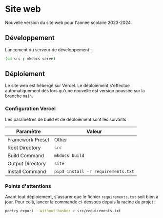 # Site web

Nouvelle version du site web pour l'année scolaire 2023-2024.

## Développement
Lancement du serveur de développement :

```bash
(cd src ; mkdocs serve)
```

## Déploiement

Le site web est hébergé sur Vercel.
Le déploiement s'effectue automatiquement dès lors qu'une nouvelle est version poussée sur la branche `main`.

### Configuration Vercel

Les paramètres de build et de déploiement sont les suivants :

| Paramètre        | Valeur                             |
|------------------|------------------------------------|
| Framework Preset | Other                              |
| Root Directory   | `src`                              |
| Build Command    | `mkdocs build`                     |
| Output Directory | `site`                             |
| Install Command  | `pip3 install -r requirements.txt` |

### Points d'attentions

Avant tout déploiement, s'assurer que le fichier `requirements.txt` soit bien à jour.
Pour celà, lancer la commande ci-dessous depuis la racine du projet :

```bash
poetry export --without-hashes > src/requirements.txt
```